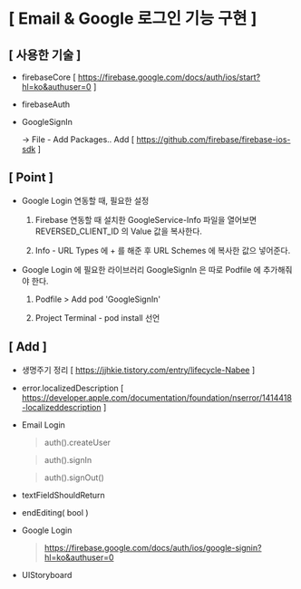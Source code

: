 # [ Email & Google 로그인 기능 구현  ]

## [ 사용한 기술 ]

- firebaseCore [ https://firebase.google.com/docs/auth/ios/start?hl=ko&authuser=0 ]

- firebaseAuth

- GoogleSignIn

   -> File - Add Packages..    Add [ https://github.com/firebase/firebase-ios-sdk ]



## [ Point ]


- Google Login 연동할 때, 필요한 설정 
  
  1. Firebase 연동할 때 설치한 GoogleService-Info 파일을 열어보면 
     REVERSED_CLIENT_ID  의 Value 값을 복사한다.
     
  2. Info - URL Types 에 + 를 해준 후 URL Schemes 에 복사한 값으 넣어준다.



- Google Login 에 필요한 라이브러리 GoogleSignIn 은 따로 Podfile 에 추가해줘야 한다.

  1. Podfile > Add pod 'GoogleSignIn'

  2. Project Terminal - pod install 선언
  



## [ Add ]

- 생명주기 정리 [ https://jjhkie.tistory.com/entry/lifecycle-Nabee ]

- error.localizedDescription [ https://developer.apple.com/documentation/foundation/nserror/1414418-localizeddescription ]


- Email Login
  > auth().createUser

  > auth().signIn

  > auth().signOut()
  
- textFieldShouldReturn

- endEditing( bool ) 

- Google Login
  > https://firebase.google.com/docs/auth/ios/google-signin?hl=ko&authuser=0 
  
- UIStoryboard 
